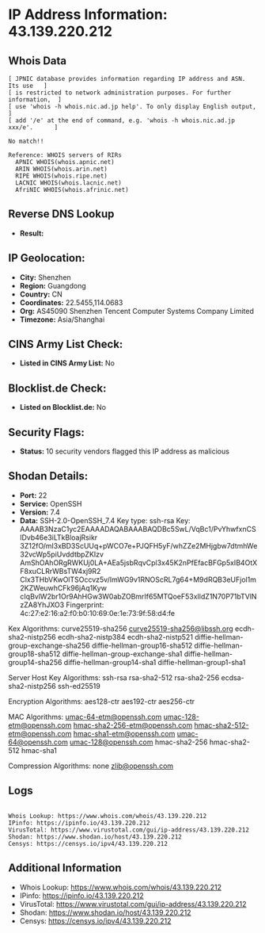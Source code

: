 # IP Address Information: 43.139.220.212

## Whois Data
```
[ JPNIC database provides information regarding IP address and ASN. Its use   ]
[ is restricted to network administration purposes. For further information,  ]
[ use 'whois -h whois.nic.ad.jp help'. To only display English output,        ]
[ add '/e' at the end of command, e.g. 'whois -h whois.nic.ad.jp xxx/e'.      ]

No match!!

Reference: WHOIS servers of RIRs
  APNIC WHOIS(whois.apnic.net)
  ARIN WHOIS(whois.arin.net)
  RIPE WHOIS(whois.ripe.net)
  LACNIC WHOIS(whois.lacnic.net)
  AfriNIC WHOIS(whois.afrinic.net)

```
## Reverse DNS Lookup
- **Result:** 

## IP Geolocation:
- **City:** Shenzhen
- **Region:** Guangdong
- **Country:** CN
- **Coordinates:** 22.5455,114.0683
- **Org:** AS45090 Shenzhen Tencent Computer Systems Company Limited
- **Timezone:** Asia/Shanghai

## CINS Army List Check:
- **Listed in CINS Army List:** 
No

## Blocklist.de Check:
- **Listed on Blocklist.de:** 
No

## Security Flags:
- **Status:** 10 security vendors flagged this IP address as malicious

## Shodan Details:
- **Port:** 22
- **Service:** OpenSSH
- **Version:** 7.4
- **Data:** SSH-2.0-OpenSSH_7.4
Key type: ssh-rsa
Key: AAAAB3NzaC1yc2EAAAADAQABAAABAQDBc5SwL/VqBc1/PvYhwfxnCSlDvb46e3iLTkBloajRsikr
3Z12fO/ml3xBD3ScUUq+pWCO7e+PJQFH5yF/whZZe2MHjgbw7dtmhWe32vcWp5piUvddtbpZKIzv
AmShOAhORgRWKUj0LA+AEa5jsbRqvCpl3x45K2nPfEfacBFGp5xIB4OtXF8xuCLRrWBsTW4xj9R2
Clx3THbVKwOlTSOccvz5v/ImWG9v1RNOScRL7g64+M9dRQB3eUFjol1m2KZWeuwhCFk96jAq1Kyw
cIqBvlW2br1Or9AhHGw3W0abZOBmrIf65MTQoeF53xIldZ1N70P71bTVlNzZA8YhJXO3
Fingerprint: 4c:27:e2:16:a2:f0:b0:10:69:0e:1e:73:9f:58:d4:fe

Kex Algorithms:
	curve25519-sha256
	curve25519-sha256@libssh.org
	ecdh-sha2-nistp256
	ecdh-sha2-nistp384
	ecdh-sha2-nistp521
	diffie-hellman-group-exchange-sha256
	diffie-hellman-group16-sha512
	diffie-hellman-group18-sha512
	diffie-hellman-group-exchange-sha1
	diffie-hellman-group14-sha256
	diffie-hellman-group14-sha1
	diffie-hellman-group1-sha1

Server Host Key Algorithms:
	ssh-rsa
	rsa-sha2-512
	rsa-sha2-256
	ecdsa-sha2-nistp256
	ssh-ed25519

Encryption Algorithms:
	aes128-ctr
	aes192-ctr
	aes256-ctr

MAC Algorithms:
	umac-64-etm@openssh.com
	umac-128-etm@openssh.com
	hmac-sha2-256-etm@openssh.com
	hmac-sha2-512-etm@openssh.com
	hmac-sha1-etm@openssh.com
	umac-64@openssh.com
	umac-128@openssh.com
	hmac-sha2-256
	hmac-sha2-512
	hmac-sha1

Compression Algorithms:
	none
	zlib@openssh.com


## Logs
```

Whois Lookup: https://www.whois.com/whois/43.139.220.212
IPinfo: https://ipinfo.io/43.139.220.212
VirusTotal: https://www.virustotal.com/gui/ip-address/43.139.220.212
Shodan: https://www.shodan.io/host/43.139.220.212
Censys: https://censys.io/ipv4/43.139.220.212

```
## Additional Information
- Whois Lookup: https://www.whois.com/whois/43.139.220.212
- IPinfo: https://ipinfo.io/43.139.220.212
- VirusTotal: https://www.virustotal.com/gui/ip-address/43.139.220.212
- Shodan: https://www.shodan.io/host/43.139.220.212
- Censys: https://censys.io/ipv4/43.139.220.212

